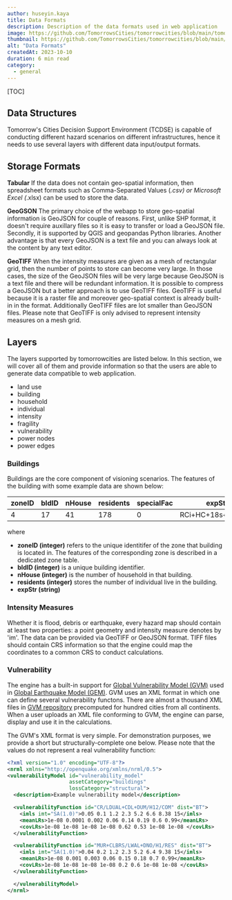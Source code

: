 ```yaml
---
author: huseyin.kaya
title: Data Formats 
description: Description of the data formats used in web application
image: https://github.com/TomorrowsCities/tomorrowcities/blob/main/tomorrowcities/content/images/data.png?raw=true
thumbnail: https://github.com/TomorrowsCities/tomorrowcities/blob/main/tomorrowcities/content/images/data.png?raw=true
alt: "Data Formats"
createdAt: 2023-10-10
duration: 6 min read
category:
  - general
---
```


[TOC]

## Data Structures
Tomorrow's Cities Decision Support Environment (TCDSE) is capable of conducting different hazard scenarios on different infrastructures, hence it needs to use several layers with different data input/output formats.

## Storage Formats
**Tabular**
If the data does not contain geo-spatial information, then spreadsheet formats such as
Comma-Separated Values (*.csv) or Microsoft Excel (*.xlsx) can be used to store the data.

**GeoGSON**
The primary choice of the webapp to store geo-spatial information is GeoJSON for couple of reasons. 
First, unlike SHP format, it doesn't require auxillary files so it is easy to transfer or load
a GeoJSON file. Secondly, it is supported by QGIS and geopandas Python libraries. Another advantage is
that every GeoJSON is a text file and you can always look at the content by any text editor.

**GeoTIFF**
When the intensity measures are given as a mesh of rectangular grid, then the number of points to store 
can become very large. In those cases, the size of the GeoJSON files will be very large because GeoJSON is 
a text file and there will be redundant information. It is possible to compress a GeoJSON but a better 
approach is to use GeoTIFF files. GeoTIFF is useful because it is a raster file and moreover geo-spatial
context is already built-in in the format. Additionally GeoTIFF files are lot smaller than GeoJSON files.
Please note that GeoTIFF is only advised to represent intensity measures on a mesh grid. 

## Layers
The layers supported by tomorrowcities are listed below.  In this section, we will cover all of them and provide information so that the users are able to generate data compatible to web application.

* land use 
* building
* household
* individual
* intensity
* fragility
* vulnerability
* power nodes
* power edges

### Buildings
Buildings are the core component of visioning scenarios. The features of the building with some example data are shown below:

|zoneID| bldID | nHouse | residents | specialFac | expStr          | fptarea | geometry     | 
|------|-------|--------|-----------|------------|-----------------|---------|--------------|
|4     | 17    | 41     | 178       | 0          |RCi+HC+18s+ResCom| 111     | MultiPolygon |


where

* **zoneID (integer)** refers to the unique identitifer of the zone that building is located in. The features of the corresponding zone is described in a dedicated zone table.
* **bldID (integer)** is a unique building identifier.
* **nHouse (integer)** is the number of household in that building.
* **residents (integer)** stores the number of individual live in the building.
* **expStr (string)** 

### Intensity Measures
Whether it is flood, debris or earthquake, every hazard map should contain at least two properties: a point geometry and intensity measure denotes by 'im'. The data can be provided via GeoTIFF or GeoJSON format. TIFF files should contain CRS 
information so that the engine could map the coordinates to a common CRS to conduct calculations.


### Vulnerability
The engine has a built-in support for [Global Vulnerability Model (GVM)](https://github.com/gem/global_vulnerability_model) used in [Global Earthquake Model (GEM)](https://github.com/gem). 
GVM uses an XML format in which one can define several vulnerability functons. There are almost a thousand XML files in [GVM repository](https://github.com/gem/global_vulnerability_model) precomputed for hundred cities from all continents. When a user uploads an XML file conforming to GVM, the engine can parse, display and use it in the calculations.

The GVM's XML format is very simple. For demonstration purposes, we provide a short but structurally-complete one below. Please note that the values do not represent a real vulnerability function:

~~~xml
<?xml version="1.0" encoding="UTF-8"?>
<nrml xmlns="http://openquake.org/xmlns/nrml/0.5">
<vulnerabilityModel id="vulnerability_model" 
                    assetCategory="buildings" 
                    lossCategory="structural">
  <description>Example vulnerability model</description>

  <vulnerabilityFunction id="CR/LDUAL+CDL+DUM/H12/COM" dist="BT">
    <imls imt="SA(1.0)">0.05 0.1 1.2 2.3 5.2 6.6 8.38 15</imls>
    <meanLRs>1e-08 0.0001 0.002 0.06 0.14 0.19 0.6 0.99</meanLRs>
    <covLRs>1e-08 1e-08 1e-08 1e-08 0.62 0.53 1e-08 1e-08 </covLRs>
  </vulnerabilityFunction>

  <vulnerabilityFunction id="MUR+CLBRS/LWAL+DNO/H1/RES" dist="BT">
    <imls imt="SA(1.0)">0.04 0.2 1.2 2.3 5.2 6.4 9.38 15</imls>
    <meanLRs>1e-08 0.001 0.003 0.06 0.15 0.18 0.7 0.99</meanLRs>
    <covLRs>1e-08 1e-08 1e-08 1e-08 0.2 0.6 1e-08 1e-08 </covLRs>
  </vulnerabilityFunction>

  </vulnerabilityModel>
</nrml>
~~~

